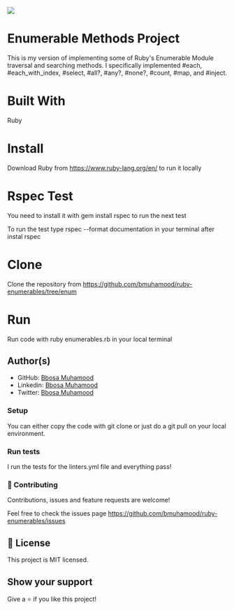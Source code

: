 ![](https://img.shields.io/badge/Microverse-blueviolet)

#  Enumerable Methods Project

This is my version of implementing some of Ruby's Enumerable Module traversal and searching methods. I specifically implemented #each, #each_with_index, #select, #all?, #any?, #none?, #count, #map, and #inject.

#  Built With

Ruby

#  Install

Download Ruby from https://www.ruby-lang.org/en/ to run it locally 

#  Rspec Test

You need to install it with gem install rspec to run the next test

To run the test type rspec --format documentation in your terminal after instal rspec

#  Clone

Clone the repository from https://github.com/bmuhamood/ruby-enumerables/tree/enum

#  Run

Run code with ruby enumerables.rb in your local terminal

## Author(s)

- GitHub: [Bbosa Muhamood](https://github.com/bmuhamood)
- Linkedin: [Bbosa Muhamood](https://www.linkedin.com/in/bbosa-muhamood-06845576)
- Twitter: [Bbosa Muhamood](https://twitter.com/croixtechfirm)

### Setup

You can either copy the code with git clone or just do a git pull on your local environment.

### Run tests

I run the tests for the linters.yml file and everything pass!

### 🤝 Contributing

Contributions, issues and feature requests are welcome!

Feel free to check the issues page https://github.com/bmuhamood/ruby-enumerables/issues

## 📝 License
This project is MIT licensed.

## Show your support
Give a ⭐️ if you like this project!
